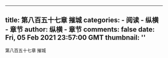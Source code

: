 
---
title: 第八百五十七章 摧城
categories: 
    - 阅读
    - 纵横 - 章节
author: 纵横 - 章节
comments: false
date: Fri, 05 Feb 2021 23:57:00 GMT
thumbnail: ''
---

<div>   
第八百五十七章 摧城  
</div>
            